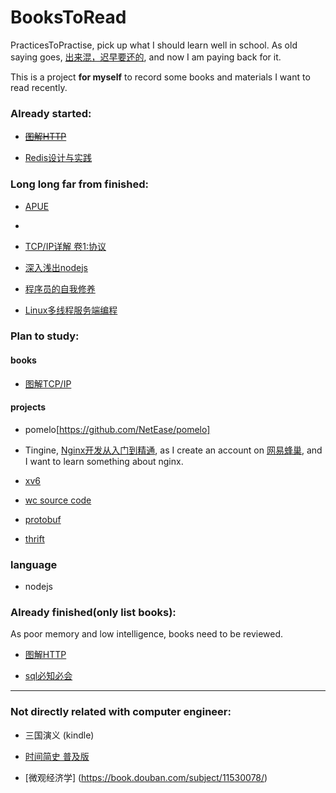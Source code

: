 # BooksToRead

PracticesToPractise, pick up what I should learn well in school. As old saying goes, [出来混，迟早要还的](http://img31.mtime.cn/CMS/Gallery/2012/11/04/135111.99760996_900.jpg), and now I am paying back for it.

This is a project **for myself** to record some books and materials I want to read recently.

### Already started:

* ~~[图解HTTP](http://book.douban.com/subject/25863515/)~~

* [Redis设计与实践](http://book.douban.com/subject/25900156/)



### Long long far from finished:
* [APUE](http://book.douban.com/subject/1788421/)
* 
* [TCP/IP详解 卷1:协议](http://book.douban.com/subject/1088054/)

* [深入浅出nodejs](http://book.douban.com/subject/25768396/)

* [程序员的自我修养](https://book.douban.com/subject/3652388/) 

* [Linux多线程服务端编程](http://book.douban.com/subject/20471211/)
### Plan to study:
#### books
* [图解TCP/IP](http://book.douban.com/subject/24737674/)

#### projects
* pomelo[https://github.com/NetEase/pomelo]

* Tingine, [Nginx开发从入门到精通](http://tengine.taobao.org/book/index.html), as I create an account on [网易蜂巢](https://c.163.com), and I want to learn something about nginx.

* [xv6](https://pdos.csail.mit.edu/6.828/2011/xv6.html)

* [wc source code](https://www.gnu.org/software/cflow/manual/html_node/Source-of-wc-command.html)

* [protobuf](https://github.com/google/protobuf)
 
* [thrift](https://github.com/apache/thrift)

### language
* nodejs

### Already finished(only list books):

As poor memory and low intelligence, books need to be reviewed.

* [图解HTTP](http://book.douban.com/subject/25863515/)

* [sql必知必会](http://book.douban.com/subject/2124377/)

---

### Not directly related with computer engineer:
* 三国演义 (kindle)

* [时间简史 普及版](http://book.douban.com/subject/1474050/) 

* [微观经济学] (https://book.douban.com/subject/11530078/)


